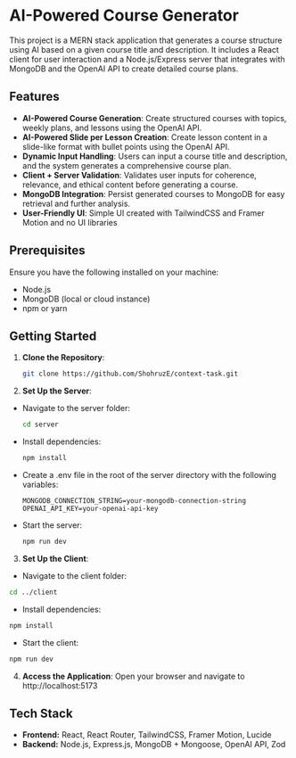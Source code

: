 # AI-Powered Course Generator

This project is a MERN stack application that generates a course structure using AI based on a given course title and description. It includes a React client for user interaction and a Node.js/Express server that integrates with MongoDB and the OpenAI API to create detailed course plans.

## Features

- **AI-Powered Course Generation**: Create structured courses with topics, weekly plans, and lessons using the OpenAI API.
- **AI-Powered Slide per Lesson Creation**: Create lesson content in a slide-like format with bullet points using the OpenAI API.
- **Dynamic Input Handling**: Users can input a course title and description, and the system generates a comprehensive course plan.
- **Client + Server Validation**: Validates user inputs for coherence, relevance, and ethical content before generating a course.
- **MongoDB Integration**: Persist generated courses to MongoDB for easy retrieval and further analysis.
- **User-Friendly UI**: Simple UI created with TailwindCSS and Framer Motion and no UI libraries

## Prerequisites

Ensure you have the following installed on your machine:

- Node.js
- MongoDB (local or cloud instance)
- npm or yarn

## Getting Started

1. **Clone the Repository**:
   ```bash
   git clone https://github.com/ShohruzE/context-task.git
   ```
2. **Set Up the Server**:
  - Navigate to the server folder:
    ```bash
    cd server
    ```
  - Install dependencies:
    ```bash
    npm install
    ```
  - Create a .env file in the root of the server directory with the following variables:
    ```env
    MONGODB_CONNECTION_STRING=your-mongodb-connection-string
    OPENAI_API_KEY=your-openai-api-key
    ```
  - Start the server:
    ```bash
    npm run dev
    ```

    
3. **Set Up the Client**:

  - Navigate to the client folder:
  ```bash
  cd ../client
  ```
  - Install dependencies:
  ```bash
  npm install
  ```
  - Start the client:
  ```bash
  npm run dev
  ```

4. **Access the Application**:
Open your browser and navigate to http://localhost:5173

## Tech Stack

- **Frontend:** React, React Router, TailwindCSS, Framer Motion, Lucide
- **Backend:** Node.js, Express.js, MongoDB + Mongoose, OpenAI API, Zod

